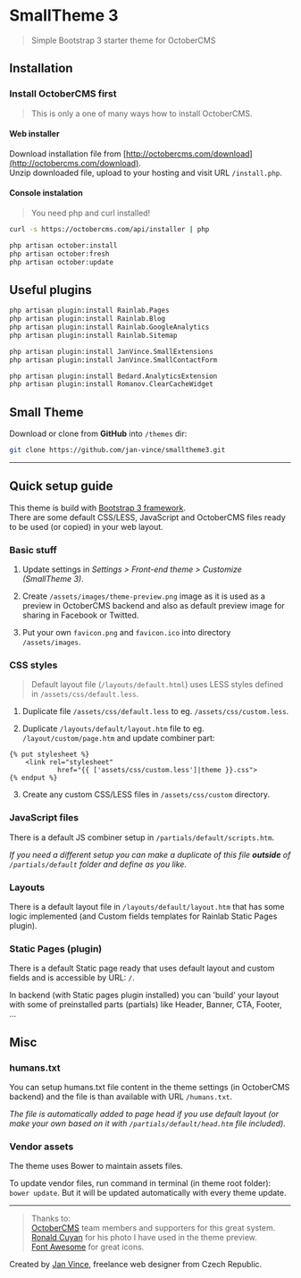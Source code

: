 # SmallTheme 3
> Simple Bootstrap 3 starter theme for OctoberCMS

## Installation

### Install OctoberCMS first

> This is only a one of many ways how to install OctoberCMS.

#### Web installer

Download installation file from [http://octobercms.com/download](http://octobercms.com/download).    
Unzip downloaded file, upload to your hosting and visit URL ````/install.php````.

#### Console instalation

> You need php and curl installed!

````sh
curl -s https://octobercms.com/api/installer | php

php artisan october:install
php artisan october:fresh    
php artisan october:update
````

## Useful plugins

````sh
php artisan plugin:install Rainlab.Pages
php artisan plugin:install Rainlab.Blog
php artisan plugin:install Rainlab.GoogleAnalytics
php artisan plugin:install Rainlab.Sitemap

php artisan plugin:install JanVince.SmallExtensions
php artisan plugin:install JanVince.SmallContactForm

php artisan plugin:install Bedard.AnalyticsExtension
php artisan plugin:install Romanov.ClearCacheWidget
````

## Small Theme

Download or clone from **GitHub** into `/themes` dir:

````sh
git clone https://github.com/jan-vince/smalltheme3.git
````

----

## Quick setup guide

This theme is build with [Bootstrap 3 framework](https://getbootstrap.com/docs/3.3/).    
There are some default CSS/LESS, JavaScript and OctoberCMS files ready to be used (or copied) in your web layout.

### Basic stuff

1. Update settings in *Settings > Front-end theme > Customize (SmallTheme 3)*.

2. Create ````/assets/images/theme-preview.png```` image as it is used as a preview in OctoberCMS backend and also as default preview image for sharing in Facebook or Twitted.

3. Put your own ````favicon.png```` and ````favicon.ico```` into directory ````/assets/images````.

### CSS styles

> Default layout file (```/layouts/default.html```) uses LESS styles defined in ```/assets/css/default.less```.    

1. Duplicate file ````/assets/css/default.less```` to eg. ````/assets/css/custom.less````.

2. Duplicate ````/layouts/default/layout.htm```` file to eg. ````/layout/custom/page.htm```` and update combiner part:
```
{% put stylesheet %}
    <link rel="stylesheet"
            href="{{ ['assets/css/custom.less']|theme }}.css">
{% endput %}
```

3. Create any custom CSS/LESS files in ````/assets/css/custom```` directory.


### JavaScript files

There is a default JS combiner setup in  ```/partials/default/scripts.htm```.

*If you need a different setup you can make a duplicate of this file **outside** of ````/partials/default```` folder and define as you like.*


### Layouts

There is a default layout file in ```/layouts/default/layout.htm``` that has some logic implemented (and Custom fields templates for Rainlab Static Pages plugin).


### Static Pages (plugin)

There is a default Static page ready that uses default layout and custom fields and is accessible by URL: ```/```.

In backend (with Static pages plugin installed) you can 'build' your layout with some of preinstalled parts (partials) like Header, Banner, CTA, Footer, ...

## Misc

### humans.txt

You can setup humans.txt file content in the theme settings (in OctoberCMS backend) and the file is than available with URL ```/humans.txt```.

*The file is automatically added to page head if you use default layout (or make your own based on it with ```/partials/default/head.htm``` file included).*

### Vendor assets

The theme uses Bower to maintain assets files.

To update vendor files, run command in terminal (in theme root folder): ```bower update```. But it will be updated automatically with every theme update.

----

> Thanks to:    
> [OctoberCMS](http://www.octobercms.com) team members and supporters for this great system.    
> [Ronald Cuyan](https://unsplash.com/@ronaldcuyan) for his photo I have used in the theme preview.    
> [Font Awesome](http://www.fontawesome.io) for great icons.

Created by [Jan Vince](http://www.vince.cz), freelance web designer from Czech Republic.

